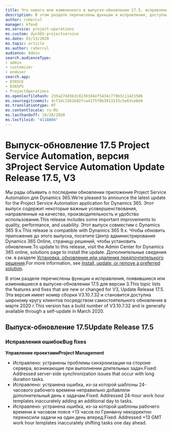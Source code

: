 ```yaml
---
title: Что нового или измененного в выпуске-обновлении 17.5, исправление, Project Service Automation, версия 3
description: В этом разделе перечислены функции и исправления, доступные в выпуске-обновлении 17.5 для Project Service Automation версии 3.
author: ruhercul
manager: kfend
ms.service: project-operations
ms.custom: dyn365-projectservice
ms.date: 03/13/2020
ms.topic: article
ms.author: ruhercul
audience: Admin
search.audienceType:
- admin
- customizer
- enduser
search.app:
- D365CE
- D365PS
- ProjectOperations
ms.openlocfilehash: 235a27d45b3c82303d4ef5434c779b3c11421586
ms.sourcegitcommit: 4cf1dc1561b92fca4175f0b3813133c5e63ce8e6
ms.translationtype: HT
ms.contentlocale: ru-RU
ms.lasthandoff: 10/28/2020
ms.locfileid: "4118804"
---
```

# <a name="project-service-automation-update-release-175-v3"></a><span data-ttu-id="0eba7-103">Выпуск-обновление 17.5 Project Service Automation, версия 3</span><span class="sxs-lookup"><span data-stu-id="0eba7-103">Project Service Automation Update Release 17.5, V3</span></span>

<span data-ttu-id="0eba7-104">Мы рады объявить о последнем обновлении приложения Project Service Automation для Dynamics 365.</span><span class="sxs-lookup"><span data-stu-id="0eba7-104">We’re pleased to announce the latest update for the Project Service Automation application for Dynamics 365.</span></span> <span data-ttu-id="0eba7-105">Этот выпуск содержит некоторые важные усовершенствования, направленные на качество, производительность и удобство использования.</span><span class="sxs-lookup"><span data-stu-id="0eba7-105">This release includes some important improvements to quality, performance, and usability.</span></span>  <span data-ttu-id="0eba7-106">Этот выпуск совместим с Dynamics 365 9.x.</span><span class="sxs-lookup"><span data-stu-id="0eba7-106">This release is compatible with Dynamics 365 9.x.</span></span> <span data-ttu-id="0eba7-107">Чтобы обновить приложение до этого выпуска, посетите Центр администрирования Dynamics 365 Online, страницу решений, чтобы установить обновление.</span><span class="sxs-lookup"><span data-stu-id="0eba7-107">To update to this release, visit the Admin Center for Dynamics 365 online, solutions page to install the update.</span></span> <span data-ttu-id="0eba7-108">Дополнительные сведения см. в разделе [Установка, обновление или удаление предпочтительного решения](https://docs.microsoft.com/power-platform/admin/install-remove-preferred-solution).</span><span class="sxs-lookup"><span data-stu-id="0eba7-108">For more information, see [Install, update, or remove a preferred solution](https://docs.microsoft.com/power-platform/admin/install-remove-preferred-solution).</span></span>

<span data-ttu-id="0eba7-109">В этом разделе перечислены функции и исправления, появившиеся или изменившиеся в выпуске-обновлении 17.5 для версии 3.</span><span class="sxs-lookup"><span data-stu-id="0eba7-109">This topic lists the features and fixes that are new or changed for V3, Update Release 17.5.</span></span> <span data-ttu-id="0eba7-110">Эта версия имеет номер сборки V3.10.7.32 и становится доступна широкому кругу клиентов посредством самостоятельного обновления в марте 2020 г.</span><span class="sxs-lookup"><span data-stu-id="0eba7-110">This version has a build number of V3.10.7.32 and is generally available through a self-update in March 2020.</span></span>


## <a name="update-release-175"></a><span data-ttu-id="0eba7-111">Выпуск-обновление 17.5</span><span class="sxs-lookup"><span data-stu-id="0eba7-111">Update Release 17.5</span></span>

### <a name="bug-fixes"></a><span data-ttu-id="0eba7-112">Исправления ошибок</span><span class="sxs-lookup"><span data-stu-id="0eba7-112">Bug fixes</span></span>


<span data-ttu-id="0eba7-113">**Управление проектами**</span><span class="sxs-lookup"><span data-stu-id="0eba7-113">**Project Management**</span></span>

- <span data-ttu-id="0eba7-114">Исправлено: устранены проблемы синхронизации на стороне сервера, возникающие при выполнении длительных задач.</span><span class="sxs-lookup"><span data-stu-id="0eba7-114">Fixed: Addressed server-side synchronization issues that occur with long duration tasks.</span></span>
- <span data-ttu-id="0eba7-115">Исправлено: устранена ошибка, из-за которой шаблоны 24-часового рабочего времени неправильно добавляли дополнительный день к задачам.</span><span class="sxs-lookup"><span data-stu-id="0eba7-115">Fixed: Addressed 24-hour work hour templates inaccurately adding an additional day to tasks.</span></span>
- <span data-ttu-id="0eba7-116">Исправлено: устранена ошибка, из-за которой шаблоны рабочего времени в часовом поясе +13 часов по Гринвичу некорректно переносили задачи на один день вперед.</span><span class="sxs-lookup"><span data-stu-id="0eba7-116">Fixed: Addressed +13 GMT work hour templates inaccurately shifting tasks one day ahead.</span></span>

